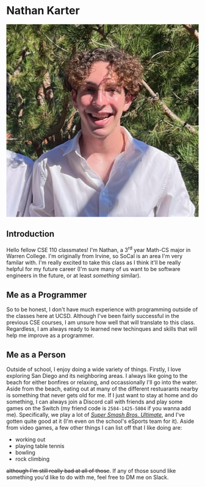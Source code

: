 # Nathan Karter

![A picture of me, I guess](/me.JPG)

## Introduction

Hello fellow CSE 110 classmates! I'm Nathan, a 3<sup>rd</sup> year Math-CS major in Warren College. I'm originally from Irvine, so SoCal is an area I'm very familar with. I'm really excited to take this class as I think it'll be really helpful for my future career (I'm sure many of us want to be software engineers in the future, or at least *something* similar).

## Me as a Programmer

So to be honest, I don't have much experience with programming outside of the classes here at UCSD. Although I've been fairly successful in the previous CSE courses, I am unsure how well that will translate to this class. Regardless, I am always ready to learned new techinques and skills that will help me improve as a programmer.

## Me as a Person

Outside of school, I enjoy doing a wide variety of things. Firstly, I love exploring San Diego and its neighboring areas. I always like going to the beach for either bonfires or relaxing, and occassionally I'll go into the water. Aside from the beach, eating out at many of the different restuarants nearby is something that never gets old for me. If I just want to stay at home and do something, I can always join a Discord call with friends and play some games on the Switch (my friend code is `2584-1425-5804` if you wanna add me). Specifically, we play a lot of [*Super Smash Bros. Ultimate*](https://www.smashbros.com/en_US/index.html), and I've gotten quite good at it (I'm even on the school's eSports team for it). Aside from video games, a few other things I can list off that I like doing are:
- working out
- playing table tennis
- bowling
- rock climbing

~~although I'm still really bad at all of those~~. If any of those sound like something you'd like to do with me, feel free to DM me on Slack.